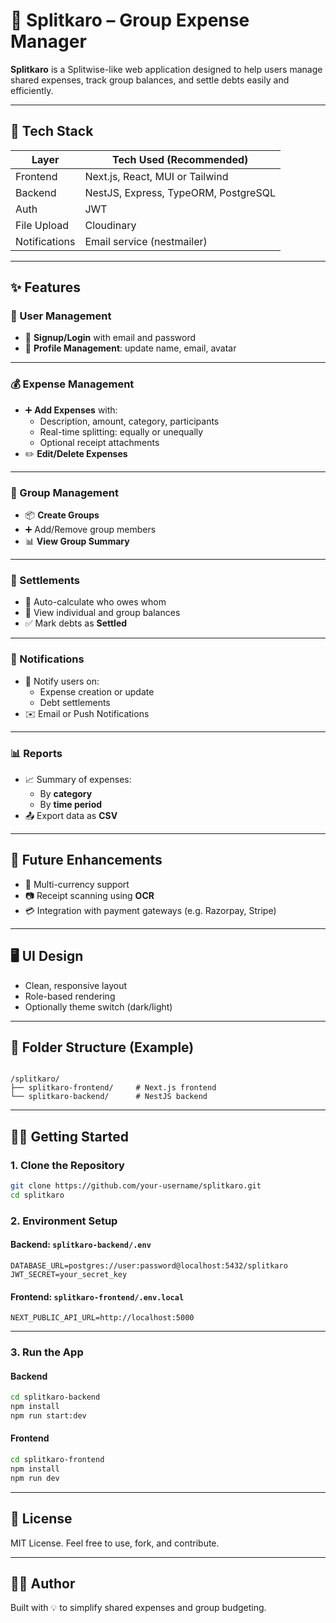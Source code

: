 # 💸 Splitkaro – Group Expense Manager

**Splitkaro** is a Splitwise-like web application designed to help users manage shared expenses, track group balances, and settle debts easily and efficiently.

---

## 🚀 Tech Stack

| Layer       | Tech Used (Recommended)               |
|-------------|----------------------------------------|
| Frontend    | Next.js, React, MUI or Tailwind        |
| Backend     | NestJS, Express, TypeORM, PostgreSQL   |
| Auth        | JWT                |
| File Upload | Cloudinary         |
| Notifications | Email service (nestmailer)  |



---

## ✨ Features

### 👤 User Management

- 🔐 **Signup/Login** with email and password
- 📝 **Profile Management**: update name, email, avatar

---

### 💰 Expense Management

- ➕ **Add Expenses** with:
  - Description, amount, category, participants
  - Real-time splitting: equally or unequally
  - Optional receipt attachments
- ✏️ **Edit/Delete Expenses**

---

### 👥 Group Management

- 📦 **Create Groups**
- ➕ Add/Remove group members
- 📊 **View Group Summary**

---

### 🤝 Settlements

- 🧮 Auto-calculate who owes whom
- 🧾 View individual and group balances
- ✅ Mark debts as **Settled**

---

### 🔔 Notifications

- 🔄 Notify users on:
  - Expense creation or update
  - Debt settlements
- ✉️ Email or Push Notifications

---

### 📊 Reports

- 📈 Summary of expenses:
  - By **category**
  - By **time period**
- 📤 Export data as **CSV**

---

## 🔮 Future Enhancements

- 💱 Multi-currency support
- 📷 Receipt scanning using **OCR**
- 💳 Integration with payment gateways (e.g. Razorpay, Stripe)

---

## 🖥️ UI Design

- Clean, responsive layout
- Role-based rendering
- Optionally theme switch (dark/light)

---

## 📂 Folder Structure (Example)

```

/splitkaro/
├── splitkaro-frontend/     # Next.js frontend
└── splitkaro-backend/      # NestJS backend

````

---

## 🧑‍💻 Getting Started

### 1. Clone the Repository

```bash
git clone https://github.com/your-username/splitkaro.git
cd splitkaro
````

### 2. Environment Setup

#### Backend: `splitkaro-backend/.env`

```env
DATABASE_URL=postgres://user:password@localhost:5432/splitkaro
JWT_SECRET=your_secret_key
```

#### Frontend: `splitkaro-frontend/.env.local`

```env
NEXT_PUBLIC_API_URL=http://localhost:5000
```

---

### 3. Run the App

#### Backend

```bash
cd splitkaro-backend
npm install
npm run start:dev
```

#### Frontend

```bash
cd splitkaro-frontend
npm install
npm run dev
```

---

## 📜 License

MIT License. Feel free to use, fork, and contribute.

---

## 🙋‍♀️ Author

Built with 💡 to simplify shared expenses and group budgeting.


